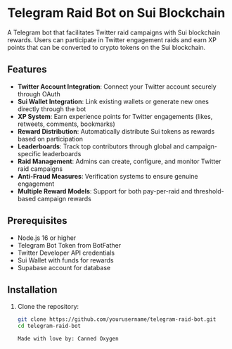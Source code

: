 # Telegram Raid Bot on Sui Blockchain

A Telegram bot that facilitates Twitter raid campaigns with Sui blockchain rewards. Users can participate in Twitter engagement raids and earn XP points that can be converted to crypto tokens on the Sui blockchain.

## Features

- **Twitter Account Integration**: Connect your Twitter account securely through OAuth
- **Sui Wallet Integration**: Link existing wallets or generate new ones directly through the bot
- **XP System**: Earn experience points for Twitter engagements (likes, retweets, comments, bookmarks)
- **Reward Distribution**: Automatically distribute Sui tokens as rewards based on participation
- **Leaderboards**: Track top contributors through global and campaign-specific leaderboards
- **Raid Management**: Admins can create, configure, and monitor Twitter raid campaigns
- **Anti-Fraud Measures**: Verification systems to ensure genuine engagement
- **Multiple Reward Models**: Support for both pay-per-raid and threshold-based campaign rewards

## Prerequisites

- Node.js 16 or higher
- Telegram Bot Token from BotFather
- Twitter Developer API credentials
- Sui Wallet with funds for rewards
- Supabase account for database

## Installation

1. Clone the repository:
   ```bash
   git clone https://github.com/yourusername/telegram-raid-bot.git
   cd telegram-raid-bot

   Made with love by: Canned Oxygen